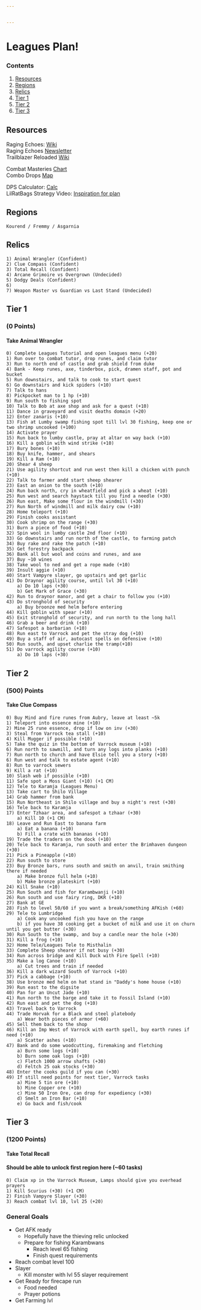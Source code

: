 ```yaml
---


---
```


<h1 id="leagues-plan">Leagues Plan!</h1>
<h3 id="contents">Contents</h3>
<ol>
<li><a href="#resources">Resources</a></li>
<li><a href="#regions">Regions</a></li>
<li><a href="#relics">Relics</a></li>
<li><a href="#tier-1">Tier 1</a></li>
<li><a href="#tier-2">Tier 2</a></li>
<li><a href="#tier-3">Tier 3</a></li>
</ol>
<h2 id="resources">Resources</h2>
<p>Raging Echoes: <a href="https://oldschool.runescape.wiki/w/Raging_Echoes_League">Wiki</a><br>
Raging Echoes <a href="https://secure.runescape.com/m=news/leagues-v-teasers--faqs---releasing-november-27th?oldschool=1">Newsletter</a><br>
Trailblazer Reloaded <a href="https://oldschool.runescape.wiki/w/Trailblazer_Reloaded_League">Wiki</a></p>
<p>Combat Masteries <a href="https://cdn.runescape.com/assets/img/external/oldschool/2024/newsposts/2024-11-29-U921gr9/cbm-chart.jpg?_gl=1*120e278*_gcl_au*MTIwMTMxOTg3NS4xNzMyMDI5ODc1*_ga*MjE0NTUzODQ4Ny4xNzMyMDI5ODc1*_ga_DSN9YBF934*MTczMjM5NTQ2NC4xNi4xLjE3MzIzOTY0NTkuNjAuMC4w#_ga=2.50952234.281193427.1732311187-2145538487.1732029875">Chart</a><br>
Combo Drops <a href="https://cdn.runescape.com/assets/img/external/oldschool/2024/newsposts/2024-11-15-Ag4t67/BOSS-DROPS_.jpg?_gl=1*j7ibr3*_gcl_au*MTIwMTMxOTg3NS4xNzMyMDI5ODc1*_ga*MjE0NTUzODQ4Ny4xNzMyMDI5ODc1*_ga_DSN9YBF934*MTczMjQxMTgwOS4xOS4wLjE3MzI0MTE4MDkuNjAuMC4w#_ga=2.152327098.281193427.1732311187-2145538487.1732029875">Map</a></p>
<p>DPS Calculator: <a href="https://tools.runescape.wiki/osrs-dps/">Calc</a><br>
LilRatBags Strategy Video: <a href="https://www.youtube.com/watch?v=n39Zo1Io46o&amp;t=599s">Inspiration for plan</a></p>
<h2 id="regions">Regions</h2>
<pre><code>Kourend / Fremmy / Asgarnia
</code></pre>
<h2 id="relics">Relics</h2>
<pre><code>1) Animal Wrangler (Confident)
2) Clue Compass (Confident)
3) Total Recall (Confident)
4) Arcane Grimoire vs Overgrown (Undecided)
5) Dodgy Deals (Confident)
6)
7) Weapon Master vs Guardian vs Last Stand (Undecided)
</code></pre>
<h2 id="tier-1">Tier 1</h2>
<h3 id="points">(0 Points)</h3>
<h4 id="take-animal-wrangler">Take Animal Wrangler</h4>
<pre><code>0) Complete Leagues Tutorial and open leagues menu (+20)
1) Run over to combat tutor, drop runes, and claim tutor
3) Run to north end of castle and grab shield from duke
4) Bank - Keep runes, axe, tinderbox, pick, dramen staff, pot and bucket
5) Run downstairs, and talk to cook to start quest
6) Go downstairs and kick spiders (+10)
7) Talk to hans
8) Pickpocket man to 1 hp (+10)
9) Run south to fishing spot
10) Talk to Bob at axe shop and ask for a quest (+10)
11) Dance in graveyard and visit deaths domain (+20)
12) Enter zanaris (+10)
13) Fish at Lumby swamp fishing spot till lvl 30 fishing, keep one or two shrimp uncooked (+100)
14) Activate prayer
15) Run back to lumby castle, pray at altar on way back (+10)
16) Kill a goblin with wind strike (+10)
17) Bury bones (+10)
18) Buy knife, hammer, and shears
19) Kill a Ram (+10)
20) Shear 4 sheep
21) Use agility shortcut and run west then kill a chicken with punch (+10)
22) Talk to farmer andd start sheep shearer
23) East an onion to the south (+10)
24) Run back north, cry in wheatfield and pick a wheat (+10)
25) Run west and search haystack till you find a needle (+30)
26) Run east, Make some flour in the windmill (+30)
27) Run North of windmill and milk dairy cow (+10)
28) Home teleport (+10)
29) Finish cooks assistant
30) Cook shrimp on the range (+30)
31) Burn a piece of food (+10)
32) Spin wool in lumby castle 2nd floor (+10)
33) Go downstairs and run north of the castle, to farming patch
34) Buy rake and rake the patch (+10)
35) Get forestry backpack
36) Bank all but wool and coins and runes, and axe
37) Buy ~10 wines 
38) Take wool to ned and get a rope made (+10)
39) Insult aggie (+10)
40) Start Vampyre slayer, go upstairs and get garlic
41) Do Draynor agility course, until lvl 30 (+10)
	a) Do 10 laps (+30)
	b) Get Mark of Grace (+30)
42) Run to draynor manor, and get a chair to follow you (+10)
43) Do stronghold of security
	a) Buy broonze med helm before entering
44) Kill goblin with spear (+10)
45) Exit stronghold of security, and run north to the long hall
46) Grab a beer and drink (+10)
47) Safespot a barbarian (+10)
48) Run east to Varrock and pet the stray dog (+10)
49) Buy a staff of air, autocast spells on defensive (+10)
50) Run south, and upset charlie the tramp(+10)
51) Do varrock agility course (+10)
	a) Do 10 laps (+30)
</code></pre>
<h2 id="tier-2">Tier 2</h2>
<h3 id="points-1">(500) Points</h3>
<h4 id="take-clue-compass">Take Clue Compass</h4>
<pre><code>0) Buy Mind and fire runes from Aubry, leave at least ~5k 
1) Teleport into essence mine (+10)
2) Mine 25 rune essence, drop if low on inv (+30)
3) Steal from Varrock tea stall (+10)
4) Kill Mugger if possible (+10)
5) Take the quiz in the bottom of Varrock museum (+10)
6) Run north to sawmill, and turn any logs into planks (+10)
7) Run north to church and have Elsie tell you a story (+10)
6) Run west and talk to estate agent (+10)
8) Run to varrock sewers
9) Kill a rat (+10)
10) Slash web if possible (+10) 
11) Safe spot a Moss Giant (+10) (+1 CM)
12) Tele to Karamja (Leagues Menu)
13) Take cart to Shilo Village
14) Grab hammer from bank
15) Run Northeast in Shilo village and buy a night's rest (+30)
16) Tele back to Karamja
17) Enter Tzhaar area, and safespot a tzhaar (+30)
	a) Kill 10 (+1 CM)
18) Leave and Run East to banana farm
	a) Eat a banana (+10)
	b) Fill a crate with bananas (+10)
19) Trade the traders on the dock (+10)
20) Tele back to Karamja, run south and enter the Brimhaven dungeon (+30)
21) Pick a Pineapple (+10)
22) Run south to store
23) Buy Bronze bars, runs south and smith on anvil, train smithing there if needed
	a) Make bronze full helm (+10)
	b) Make bronze plateskirt (+10)
24) Kill Snake (+10)
25) Run South and fish for Karambwanji (+10)
26) Run south and use fairy ring, DKR (+10)
27) Bank at GE
28) Fish to level 50/60 if you want a break/something AFKish (+60)
29) Tele to Lumbridge
	a) Cook any uncooked fish you have on the range 
	b) if you have 38 cooking get a bucket of milk and use it on churn until you get butter (+30)
30) Run South to the swamp, and buy a candle near the hole (+30)
31) Kill a frog (+10)
32) Home Tele/Leagues Tele to Misthalin
33) Complete Sheep shearer if not busy (+30)
34) Run across bridge and Kill Duck with Fire Spell (+10)
35) Make a log Canoe (+10)
	a) Cut trees and train if needed
36) Kill a dark wizard South of Varrock (+10)
37) Pick a cabbage (+10)
38) Use bronze med helm on hat stand in "Daddy's home house (+10)
39) Run east to the digsite
40) Pan for an Uncut Jade (+10)
41) Run north to the barge and take it to Fossil Island (+10)
42) Run east and pet the dog (+10)
43) Travel back to Varrock
44) Trade Horvak for a Black and steel platebody
	a) Wear both pieces of armor (+60)
45) Sell them back to the shop
46) Kill an Imp West of Varrock with earth spell, buy earth runes if need (+10)
	a) Scatter ashes (+10)
47) Bank and do some woodcutting, firemaking and fletching
	a) Burn some logs (+10)
	b) Burn some oak logs (+10)
	c) Fletch 1000 arrow shafts (+30)
	d) Feltch 25 oak stocks (+30)
48) Enter the cooks guild if you can (+30)
49) If still need points for next tier, Varrock tasks
	a) Mine 5 tin ore (+10)
	b) Mine Copper ore (+10)
	c) Mine 50 Iron Ore, can drop for expediency (+30)
	d) Smelt an Iron Bar (+10)
	e) Go back and fish/cook
</code></pre>
<h2 id="tier-3">Tier 3</h2>
<h3 id="points-2">(1200 Points)</h3>
<h4 id="take-total-recall">Take Total Recall</h4>
<h4 id="should-be-able-to-unlock-first-region-here-60-tasks">Should be able to unlock first region here (~60 tasks)</h4>
<pre><code>0) Claim xp in the Varrock Museum, Lamps should give you overhead prayers
1) Kill Scurius (+30) (+1 CM)
2) Finish Vampyre Slayer (+30)
3) Reach combat lvl 10, lvl 25 (+20)
</code></pre>
<h3 id="general-goals">General Goals</h3>
<ul>
<li>Get AFK ready
<ul>
<li>Hopefully have the thieving relic unlocked</li>
<li>Prepare for fishing Karambwans
<ul>
<li>Reach level 65 fishing</li>
<li>Finish quest requirements</li>
</ul>
</li>
</ul>
</li>
<li>Reach combat level 100</li>
<li>Slayer
<ul>
<li>Kill monster with lvl 55 slayer requirement</li>
</ul>
</li>
<li>Get Ready for firecape run
<ul>
<li>Food needed</li>
<li>Prayer potions</li>
</ul>
</li>
<li>Get Farming lvl</li>
</ul>

